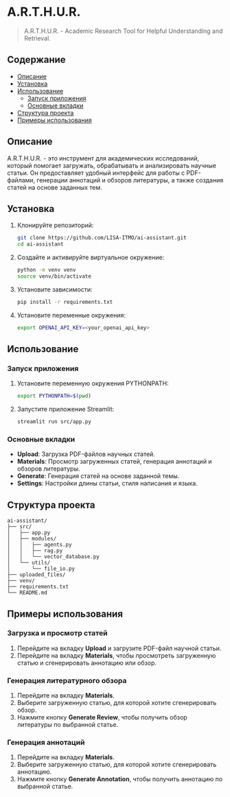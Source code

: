 # A.R.T.H.U.R.
> A.R.T.H.U.R. - Academic Research Tool for Helpful Understanding and Retrieval.

## Содержание
- [Описание](#описание)
- [Установка](#установка)
- [Использование](#использование)
  - [Запуск приложения](#запуск-приложения)
  - [Основные вкладки](#основные-вкладки)
- [Структура проекта](#структура-проекта)
- [Примеры использования](#примеры-использования)

## Описание
A.R.T.H.U.R. - это инструмент для академических исследований, который помогает загружать, обрабатывать и анализировать научные статьи. Он предоставляет удобный интерфейс для работы с PDF-файлами, генерации аннотаций и обзоров литературы, а также создания статей на основе заданных тем.

## Установка

1. Клонируйте репозиторий:
   ```sh
   git clone https://github.com/LISA-ITMO/ai-assistant.git
   cd ai-assistant
    ```
2. Создайте и активируйте виртуальное окружение:
    ```sh
    python -m venv venv
    source venv/bin/activate
    ```
3. Установите зависимости:
    ```sh
    pip install -r requirements.txt
    ```
4. Установите переменные окружения:
    ```sh
    export OPENAI_API_KEY=<your_openai_api_key>
    ```

## Использование

### Запуск приложения
1. Установите переменную окружения PYTHONPATH:
    ```sh
    export PYTHONPATH=$(pwd)
    ```
2. Запустите приложение Streamlit:
    ```sh
    streamlit run src/app.py
    ```

### Основные вкладки
- **Upload**: Загрузка PDF-файлов научных статей.
- **Materials**: Просмотр загруженных статей, генерация аннотаций и обзоров литературы.
- **Generate**: Генерация статей на основе заданной темы.
- **Settings**: Настройки длины статьи, стиля написания и языка.

## Структура проекта
```
ai-assistant/
├── src/
│   ├── app.py
│   ├── modules/
│   │   ├── agents.py
│   │   ├── rag.py
│   │   └── vector_database.py
│   └── utils/
│       └── file_io.py
├── uploaded_files/
├── venv/
├── requirements.txt
└── README.md
```
## Примеры использования
### Загрузка и просмотр статей
1. Перейдите на вкладку **Upload** и загрузите PDF-файл научной статьи.
2. Перейдите на вкладку **Materials**, чтобы просмотреть загруженную статью и сгенерировать аннотацию или обзор.

### Генерация литературного обзора
1. Перейдите на вкладку **Materials**.
2. Выберите загруженную статью, для которой хотите сгенерировать обзор.
3. Нажмите кнопку **Generate Review**, чтобы получить обзор литературы по выбранной статье.

### Генерация аннотаций
1. Перейдите на вкладку **Materials**.
2. Выберите загруженную статью, для которой хотите сгенерировать аннотацию.
3. Нажмите кнопку **Generate Annotation**, чтобы получить аннотацию по выбранной статье.
